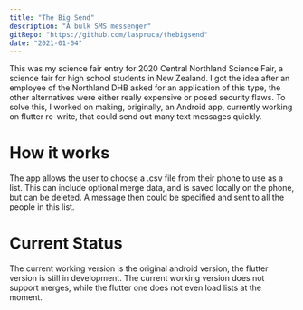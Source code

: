 ```yaml
---
title: "The Big Send"
description: "A bulk SMS messenger"
gitRepo: "https://github.com/laspruca/thebigsend"
date: "2021-01-04"
---
```

This was my science fair entry for 2020 Central Northland Science Fair, a science fair for high school students in
New Zealand. I got the idea after an employee of the Northland DHB asked for an application of this type, the other 
alternatives were either really expensive or posed security flaws. To solve this, I worked on making, originally, an
Android app, currently working on flutter re-write, that could send out many text messages quickly.

# How it works
The app allows the user to choose a .csv file from their phone to use as a list. This can include optional merge data,
and is saved locally on the phone, but can be deleted. A message then could be specified and sent to all the people in 
this list.

# Current Status
The current working version is the original android version, the flutter version is still in development. The current 
working version does not support merges, while the flutter one does not even load lists at the moment.
